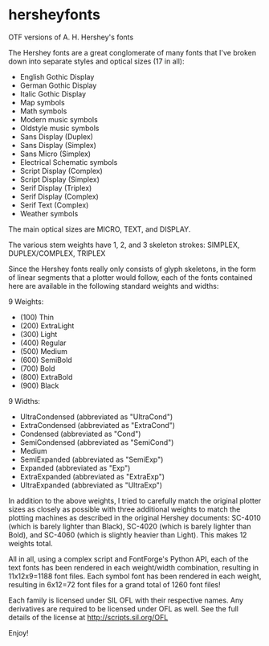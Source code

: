 # hersheyfonts
OTF versions of A. H. Hershey's fonts

The Hershey fonts are a great conglomerate of many fonts that I've broken down into separate styles and optical sizes (17 in all):
* English Gothic Display
* German Gothic Display
* Italic Gothic Display
* Map symbols
* Math symbols
* Modern music symbols
* Oldstyle music symbols
* Sans Display (Duplex)
* Sans Display (Simplex)
* Sans Micro (Simplex)
* Electrical Schematic symbols
* Script Display (Complex)
* Script Display (Simplex)
* Serif Display (Triplex)
* Serif Display (Complex)
* Serif Text (Complex)
* Weather symbols

The main optical sizes are MICRO, TEXT, and DISPLAY.

The various stem weights have 1, 2, and 3 skeleton strokes: SIMPLEX, DUPLEX/COMPLEX, TRIPLEX

Since the Hershey fonts really only consists of glyph skeletons, in the form of linear segments that a plotter would follow, each of the fonts contained here are available in the following standard weights and widths:

9 Weights:
* (100) Thin
* (200) ExtraLight
* (300) Light
* (400) Regular
* (500) Medium
* (600) SemiBold
* (700) Bold
* (800) ExtraBold
* (900) Black

9 Widths:
* UltraCondensed (abbreviated as "UltraCond")
* ExtraCondensed (abbreviated as "ExtraCond")
* Condensed (abbreviated as "Cond")
* SemiCondensed (abbreviated as "SemiCond")
* Medium
* SemiExpanded (abbreviated as "SemiExp")
* Expanded (abbreviated as "Exp")
* ExtraExpanded (abbreviated as "ExtraExp")
* UltraExpanded (abbreviated as "UltraExp")

In addition to the above weights, I tried to carefully match the original plotter sizes as closely as possible with three additional weights to match the plotting machines as described in the original Hershey documents: SC-4010 (which is barely lighter than Black), SC-4020 (which is barely lighter than Bold), and SC-4060 (which is slightly heavier than Light). This makes 12 weights total.

All in all, using a complex script and FontForge's Python API, each of the text fonts has been rendered in each weight/width combination, resulting in 11x12x9=1188 font files. Each symbol font has been rendered in each weight, resulting in 6x12=72 font files for a grand total of 1260 font files!

Each family is licensed under SIL OFL with their respective names. Any derivatives are required to be licensed under OFL as well. See the full details of the license at http://scripts.sil.org/OFL

Enjoy!
